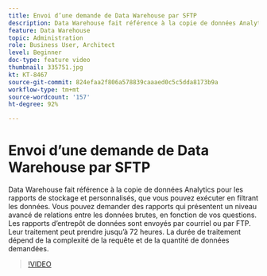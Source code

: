 ```yaml
---
title: Envoi d’une demande de Data Warehouse par SFTP
description: Data Warehouse fait référence à la copie de données Analytics pour les rapports de stockage et personnalisés, que vous pouvez exécuter en filtrant les données. Vous pouvez demander des rapports qui présentent un niveau avancé de relations entre les données brutes, en fonction de vos questions. Les rapports d’entrepôt de données sont envoyés par courriel ou par FTP. Leur traitement peut prendre jusqu’à 72 heures. La durée de traitement dépend de la complexité de la requête et de la quantité de données demandées.
feature: Data Warehouse
topic: Administration
role: Business User, Architect
level: Beginner
doc-type: feature video
thumbnail: 335751.jpg
kt: KT-8467
source-git-commit: 824efaa2f806a578839caaaed0c5c5dda8173b9a
workflow-type: tm+mt
source-wordcount: '157'
ht-degree: 92%

---
```



# Envoi d’une demande de Data Warehouse par SFTP

Data Warehouse fait référence à la copie de données Analytics pour les rapports de stockage et personnalisés, que vous pouvez exécuter en filtrant les données. Vous pouvez demander des rapports qui présentent un niveau avancé de relations entre les données brutes, en fonction de vos questions. Les rapports d’entrepôt de données sont envoyés par courriel ou par FTP. Leur traitement peut prendre jusqu’à 72 heures. La durée de traitement dépend de la complexité de la requête et de la quantité de données demandées.


>[!VIDEO](https://video.tv.adobe.com/v/335751/?quality=12&learn=on)